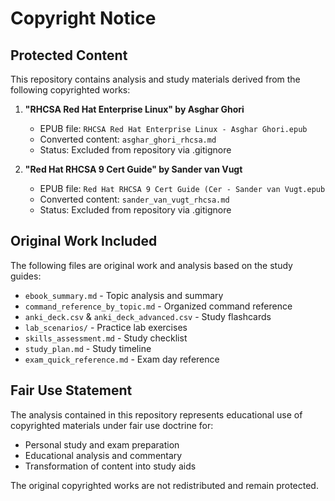 # Copyright Notice

## Protected Content

This repository contains analysis and study materials derived from the following copyrighted works:

1. **"RHCSA Red Hat Enterprise Linux" by Asghar Ghori**
   - EPUB file: `RHCSA Red Hat Enterprise Linux - Asghar Ghori.epub`
   - Converted content: `asghar_ghori_rhcsa.md`
   - Status: Excluded from repository via .gitignore

2. **"Red Hat RHCSA 9 Cert Guide" by Sander van Vugt**
   - EPUB file: `Red Hat RHCSA 9 Cert Guide (Cer - Sander van Vugt.epub`
   - Converted content: `sander_van_vugt_rhcsa.md`
   - Status: Excluded from repository via .gitignore

## Original Work Included

The following files are original work and analysis based on the study guides:

- `ebook_summary.md` - Topic analysis and summary
- `command_reference_by_topic.md` - Organized command reference
- `anki_deck.csv` & `anki_deck_advanced.csv` - Study flashcards
- `lab_scenarios/` - Practice lab exercises
- `skills_assessment.md` - Study checklist
- `study_plan.md` - Study timeline
- `exam_quick_reference.md` - Exam day reference

## Fair Use Statement

The analysis contained in this repository represents educational use of copyrighted materials under fair use doctrine for:
- Personal study and exam preparation
- Educational analysis and commentary
- Transformation of content into study aids

The original copyrighted works are not redistributed and remain protected.